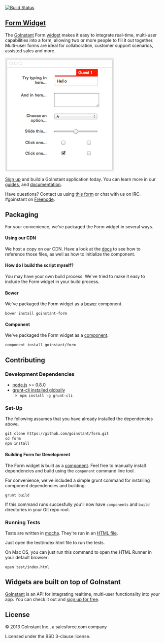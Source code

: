 [![Build Status](https://travis-ci.org/goinstant/form.png?branch=master)](https://travis-ci.org/goinstant/form)

## [Form Widget](https://developers.goinstant.com/v1/widgets/form.html)

The [GoInstant](https://goinstant.com) Form [widget](https://developers.goinstant.com/v1/widgets/index.html)
makes it easy to integrate real-time, multi-user capabilities into a form,
allowing two or more people to fill it out together. Multi-user forms are ideal
for collaboration, customer support scenarios, assisted sales and more.

![Form](form.png)

[Sign up](https://goinstant.com/signup) and build a GoInstant application today.
You can learn more in our [guides](https://developers.goinstant.com/v1/widgets/guides/index.html),
and [documentation](https://developers.goinstant.com/v1/widgets/form.html).

Have questions? Contact us using [this form](https://goinstant.com/contact) or
chat with us on IRC. #goinstant on [Freenode](http://freenode.net/).

## Packaging
For your convenience, we've packaged the Form widget in several
ways.

#### Using our CDN

We host a copy on our CDN. Have a look at the [docs](https://developers.goinstant.com/v1/widgets/form.html)
to see how to reference those files, as well as how to initialize the component.

#### How do I build the script myself?

You may have your own build process. We've tried to make it easy to include
the Form widget in your build process.

#### Bower

We've packaged the Form widget as a [bower](http://bower.io/)
component.

```
bower install goinstant-form
```

#### Component

We've packaged the Form widget as a [component](http://component.io/).

```
component install goinstant/form
```

## Contributing

### Development Dependencies

- [node.js](http://nodejs.org/) >= 0.8.0
- [grunt-cli installed globally](http://gruntjs.com/getting-started)
  - `npm install -g grunt-cli`

### Set-Up

The following assumes that you have already installed the dependencies above.

```
git clone https://github.com/goinstant/form.git
cd form
npm install
```

#### Building Form for Development

The Form widget is built as a [component](https://github.com/component/component).
Feel free to manually install dependencies and build using the `component`
command line tool.

For convenience, we've included a simple grunt command for installing
component dependencies and building:

```
grunt build
```

If this command runs succesfully you'll now have `components` and `build`
directories in your Git repo root.

### Running Tests

Tests are written in [mocha](http://visionmedia.github.io/mocha/). They're run
in an [HTML file](http://visionmedia.github.io/mocha/#html-reporter).

Just open the test/index.html file to run the tests.

On Mac OS, you can just run this command to open the HTML Runner in your
default browser:

```
open test/index.html
```

## Widgets are built on top of GoInstant

[GoInstant](https://goinstant.com) is an API for integrating realtime,
multi-user functionality into your app. You can check it out and [sign up for free](https://goinstant.com/signup).

## License

&copy; 2013 GoInstant Inc., a salesforce.com company

Licensed under the BSD 3-clause license.
